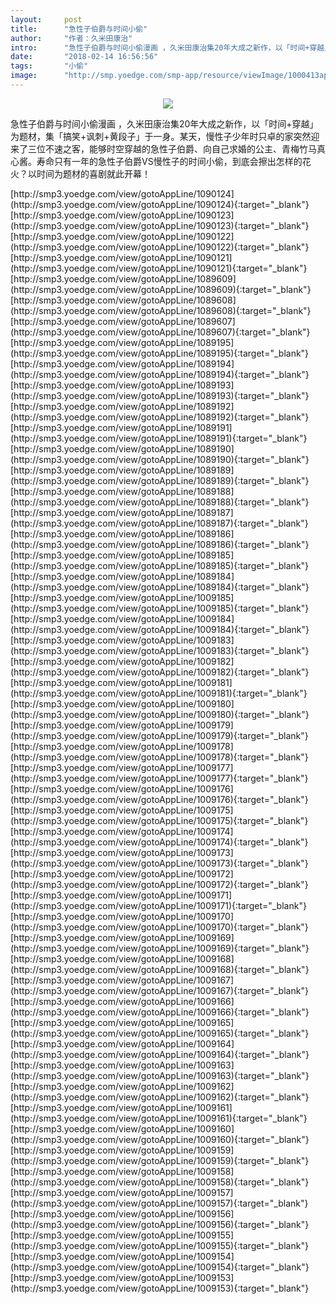 ```yaml
---
layout:     post
title:      "急性子伯爵与时间小偷"
author:     "作者：久米田康治"
intro:      "急性子伯爵与时间小偷漫画 ，久米田康治集20年大成之新作，以「时间+穿越」为题材，集「搞笑+讽刺+黄段子」于一身。某天，慢性子少年时只卓的家突然迎来了三位不速之客，能够时空穿越的急性子伯爵、向自己求婚的公主、青梅竹马真心酱。寿命只有一年的急性子伯爵VS慢性子的时间小偷，到底会擦出怎样的花火？以时间为题材的喜剧就此开幕！"
date:       "2018-02-14 16:56:56"
tags:       "小偷"
image:      "http://smp.yoedge.com/smp-app/resource/viewImage/1000413appline.png"
---
```

<div style="text-align: center">
<p><img src="http://smp.yoedge.com/smp-app/resource/viewImage/1000413appline.png"/></p>
</div>
<p class="post-meta">
<span>急性子伯爵与时间小偷漫画 ，久米田康治集20年大成之新作，以「时间+穿越」为题材，集「搞笑+讽刺+黄段子」于一身。某天，慢性子少年时只卓的家突然迎来了三位不速之客，能够时空穿越的急性子伯爵、向自己求婚的公主、青梅竹马真心酱。寿命只有一年的急性子伯爵VS慢性子的时间小偷，到底会擦出怎样的花火？以时间为题材的喜剧就此开幕！</span>
</p>
[http://smp3.yoedge.com/view/gotoAppLine/1090124](http://smp3.yoedge.com/view/gotoAppLine/1090124){:target="_blank"}
[http://smp3.yoedge.com/view/gotoAppLine/1090123](http://smp3.yoedge.com/view/gotoAppLine/1090123){:target="_blank"}
[http://smp3.yoedge.com/view/gotoAppLine/1090122](http://smp3.yoedge.com/view/gotoAppLine/1090122){:target="_blank"}
[http://smp3.yoedge.com/view/gotoAppLine/1090121](http://smp3.yoedge.com/view/gotoAppLine/1090121){:target="_blank"}
[http://smp3.yoedge.com/view/gotoAppLine/1089609](http://smp3.yoedge.com/view/gotoAppLine/1089609){:target="_blank"}
[http://smp3.yoedge.com/view/gotoAppLine/1089608](http://smp3.yoedge.com/view/gotoAppLine/1089608){:target="_blank"}
[http://smp3.yoedge.com/view/gotoAppLine/1089607](http://smp3.yoedge.com/view/gotoAppLine/1089607){:target="_blank"}
[http://smp3.yoedge.com/view/gotoAppLine/1089195](http://smp3.yoedge.com/view/gotoAppLine/1089195){:target="_blank"}
[http://smp3.yoedge.com/view/gotoAppLine/1089194](http://smp3.yoedge.com/view/gotoAppLine/1089194){:target="_blank"}
[http://smp3.yoedge.com/view/gotoAppLine/1089193](http://smp3.yoedge.com/view/gotoAppLine/1089193){:target="_blank"}
[http://smp3.yoedge.com/view/gotoAppLine/1089192](http://smp3.yoedge.com/view/gotoAppLine/1089192){:target="_blank"}
[http://smp3.yoedge.com/view/gotoAppLine/1089191](http://smp3.yoedge.com/view/gotoAppLine/1089191){:target="_blank"}
[http://smp3.yoedge.com/view/gotoAppLine/1089190](http://smp3.yoedge.com/view/gotoAppLine/1089190){:target="_blank"}
[http://smp3.yoedge.com/view/gotoAppLine/1089189](http://smp3.yoedge.com/view/gotoAppLine/1089189){:target="_blank"}
[http://smp3.yoedge.com/view/gotoAppLine/1089188](http://smp3.yoedge.com/view/gotoAppLine/1089188){:target="_blank"}
[http://smp3.yoedge.com/view/gotoAppLine/1089187](http://smp3.yoedge.com/view/gotoAppLine/1089187){:target="_blank"}
[http://smp3.yoedge.com/view/gotoAppLine/1089186](http://smp3.yoedge.com/view/gotoAppLine/1089186){:target="_blank"}
[http://smp3.yoedge.com/view/gotoAppLine/1089185](http://smp3.yoedge.com/view/gotoAppLine/1089185){:target="_blank"}
[http://smp3.yoedge.com/view/gotoAppLine/1089184](http://smp3.yoedge.com/view/gotoAppLine/1089184){:target="_blank"}
[http://smp3.yoedge.com/view/gotoAppLine/1009185](http://smp3.yoedge.com/view/gotoAppLine/1009185){:target="_blank"}
[http://smp3.yoedge.com/view/gotoAppLine/1009184](http://smp3.yoedge.com/view/gotoAppLine/1009184){:target="_blank"}
[http://smp3.yoedge.com/view/gotoAppLine/1009183](http://smp3.yoedge.com/view/gotoAppLine/1009183){:target="_blank"}
[http://smp3.yoedge.com/view/gotoAppLine/1009182](http://smp3.yoedge.com/view/gotoAppLine/1009182){:target="_blank"}
[http://smp3.yoedge.com/view/gotoAppLine/1009181](http://smp3.yoedge.com/view/gotoAppLine/1009181){:target="_blank"}
[http://smp3.yoedge.com/view/gotoAppLine/1009180](http://smp3.yoedge.com/view/gotoAppLine/1009180){:target="_blank"}
[http://smp3.yoedge.com/view/gotoAppLine/1009179](http://smp3.yoedge.com/view/gotoAppLine/1009179){:target="_blank"}
[http://smp3.yoedge.com/view/gotoAppLine/1009178](http://smp3.yoedge.com/view/gotoAppLine/1009178){:target="_blank"}
[http://smp3.yoedge.com/view/gotoAppLine/1009177](http://smp3.yoedge.com/view/gotoAppLine/1009177){:target="_blank"}
[http://smp3.yoedge.com/view/gotoAppLine/1009176](http://smp3.yoedge.com/view/gotoAppLine/1009176){:target="_blank"}
[http://smp3.yoedge.com/view/gotoAppLine/1009175](http://smp3.yoedge.com/view/gotoAppLine/1009175){:target="_blank"}
[http://smp3.yoedge.com/view/gotoAppLine/1009174](http://smp3.yoedge.com/view/gotoAppLine/1009174){:target="_blank"}
[http://smp3.yoedge.com/view/gotoAppLine/1009173](http://smp3.yoedge.com/view/gotoAppLine/1009173){:target="_blank"}
[http://smp3.yoedge.com/view/gotoAppLine/1009172](http://smp3.yoedge.com/view/gotoAppLine/1009172){:target="_blank"}
[http://smp3.yoedge.com/view/gotoAppLine/1009171](http://smp3.yoedge.com/view/gotoAppLine/1009171){:target="_blank"}
[http://smp3.yoedge.com/view/gotoAppLine/1009170](http://smp3.yoedge.com/view/gotoAppLine/1009170){:target="_blank"}
[http://smp3.yoedge.com/view/gotoAppLine/1009169](http://smp3.yoedge.com/view/gotoAppLine/1009169){:target="_blank"}
[http://smp3.yoedge.com/view/gotoAppLine/1009168](http://smp3.yoedge.com/view/gotoAppLine/1009168){:target="_blank"}
[http://smp3.yoedge.com/view/gotoAppLine/1009167](http://smp3.yoedge.com/view/gotoAppLine/1009167){:target="_blank"}
[http://smp3.yoedge.com/view/gotoAppLine/1009166](http://smp3.yoedge.com/view/gotoAppLine/1009166){:target="_blank"}
[http://smp3.yoedge.com/view/gotoAppLine/1009165](http://smp3.yoedge.com/view/gotoAppLine/1009165){:target="_blank"}
[http://smp3.yoedge.com/view/gotoAppLine/1009164](http://smp3.yoedge.com/view/gotoAppLine/1009164){:target="_blank"}
[http://smp3.yoedge.com/view/gotoAppLine/1009163](http://smp3.yoedge.com/view/gotoAppLine/1009163){:target="_blank"}
[http://smp3.yoedge.com/view/gotoAppLine/1009162](http://smp3.yoedge.com/view/gotoAppLine/1009162){:target="_blank"}
[http://smp3.yoedge.com/view/gotoAppLine/1009161](http://smp3.yoedge.com/view/gotoAppLine/1009161){:target="_blank"}
[http://smp3.yoedge.com/view/gotoAppLine/1009160](http://smp3.yoedge.com/view/gotoAppLine/1009160){:target="_blank"}
[http://smp3.yoedge.com/view/gotoAppLine/1009159](http://smp3.yoedge.com/view/gotoAppLine/1009159){:target="_blank"}
[http://smp3.yoedge.com/view/gotoAppLine/1009158](http://smp3.yoedge.com/view/gotoAppLine/1009158){:target="_blank"}
[http://smp3.yoedge.com/view/gotoAppLine/1009157](http://smp3.yoedge.com/view/gotoAppLine/1009157){:target="_blank"}
[http://smp3.yoedge.com/view/gotoAppLine/1009156](http://smp3.yoedge.com/view/gotoAppLine/1009156){:target="_blank"}
[http://smp3.yoedge.com/view/gotoAppLine/1009155](http://smp3.yoedge.com/view/gotoAppLine/1009155){:target="_blank"}
[http://smp3.yoedge.com/view/gotoAppLine/1009154](http://smp3.yoedge.com/view/gotoAppLine/1009154){:target="_blank"}
[http://smp3.yoedge.com/view/gotoAppLine/1009153](http://smp3.yoedge.com/view/gotoAppLine/1009153){:target="_blank"}


